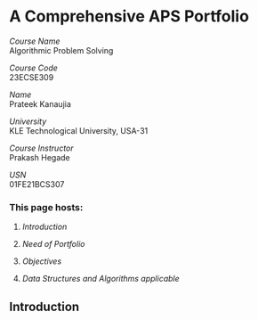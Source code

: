 # A Comprehensive APS Portfolio

*Course Name*  
Algorithmic Problem Solving

*Course Code*  
23ECSE309

*Name*  
Prateek Kanaujia

*University*  
KLE Technological University, USA-31

*Course Instructor*  
Prakash Hegade

*USN*  
01FE21BCS307

### This page hosts:

1. *Introduction*

2. *Need of Portfolio*

3. *Objectives*

4. *Data Structures and Algorithms applicable*

## Introduction